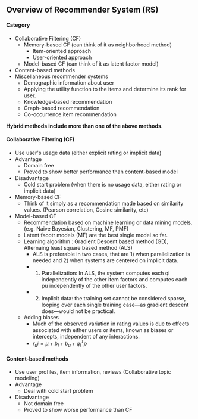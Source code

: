 ## Overview of Recommender System (RS)

#### Category
- Collaborative Filtering (CF)
  - Memory-based CF (can think of it as neighborhood method)
    - Item-oriented approach
    - User-oriented approach
  - Model-based CF (can think of it as latent factor model)
- Content-based methods
- Miscellaneous recommender systems
  - Demographic information about user
  - Applying the utility function to the items and determine its rank for user.
  - Knowledge-based recommendation
  - Graph-based recommendation
  - Co-occurrence item recommendation
  
**Hybrid methods include more than one of the above methods.**

#### Collaborative Filtering (CF)
- Use user's usage data (either explicit rating or implicit data)
- Advantage
  - Domain free
  - Proved to show better performance than content-based model
- Disadvantage
  - Cold start problem (when there is no usage data, either rating or implicit data)
- Memory-based CF
  - Think of it simply as a recommendation made based on similarity values. (Pearson correlation, Cosine similarity, etc)
- Model-based CF
  - Recommendation based on machine learning or data mining models. (e.g. Naive Bayesian, Clustering, MF, PMF)
  - Latent facotr models (MF) are the best single model so far.
  - Learning algorithm : Gradient Descent based method (GD), Alternaing least square based method (ALS)
    - ALS is preferable in two cases, that are 1) when parallelization is needed and 2) when systems are centered on implicit data.
    - 1) Parallelization: In ALS, the system computes each qi independently of the other item factors and computes each pu independently of the other user factors.
    - 2) Implicit data: the training set cannot be considered sparse, looping over each single training case—as gradient descent does—would not be practical.
  - Adding biases
    - Much of the observed variation in rating values is due to effects associated with either users or items, known as biases or intercepts, independent of any interactions. 
    - $r_ui = µ + b_i + b_u + q^{T}_{i}p$

#### Content-based methods
- Use user profiles, item information, reviews (Collaborative topic modeling)
- Advantage
  - Deal with cold start problem
- Disadvantage
  - Not domain free
  - Proved to show worse performance than CF
